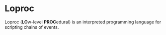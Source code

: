 # Loproc
Loproc (**LO**w-level **PROC**edural) is an interpreted programming language for scripting chains of events.
